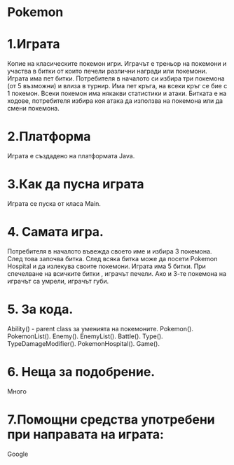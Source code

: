 # Pokemon

# 1.Играта

Копие на класическите покемон игри.
Играчът е треньор на покемони и участва в битки от които печели различни награди или покемони. 
Играта има пет битки. Потребителя в началото си избира три покемона (от 5 възможни) и влиза в турнир. 
Има пет кръга, на всеки кръг се бие с 1 покемон. Всеки покемон има някакви статистики и атаки. 
Битката е на ходове, потребителя избира коя атака да използва на покемона или да смени покемона.

# 2.Платформа

Играта е създадено на платформата Java.

# 3.Как да пусна играта

Играта се пуска от класа Main.

# 4. Самата игра.
Потребителя в началото въвежда своето име и избира 3 покемона.
След това започва битка.
След всяка битка може да посети Pokemon Hospital и да излекува своите покемони.
Играта има 5 битки.
При спечелване на всичките битки , играчът печели.
Ако и 3-те покемона на играчът са умрели, играчът губи.

# 5. За кода.
Ability() - parent class за уменията на покемоните.
Pokemon().
PokemonList().
Enemy().
EnemyList().
Battle().
Type().
TypeDamageModifier().
PokemonHospital().
Game().

# 6. Неща за подобрение.
Много
# 7.Помощни средства употребени при направата на играта:
Google
